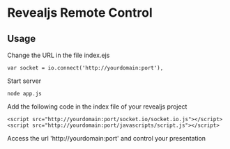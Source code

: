 Revealjs Remote Control
=====================

## Usage
Change the URL in the file index.ejs

```
var socket = io.connect('http://yourdomain:port'),
```
Start server
```
node app.js
```

Add the following code in the index file of your revealjs project
```
<script src="http://yourdomain:port/socket.io/socket.io.js"></script>
<script src="http://yourdomain:port/javascripts/script.js"></script>
```
Access the url 'http://yourdomain:port' and control your presentation


